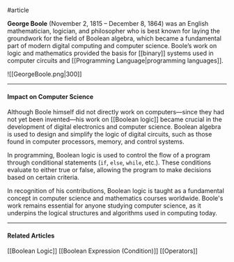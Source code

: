 #article

**George Boole** (November 2, 1815 – December 8, 1864) was an English mathematician, logician, and philosopher who is best known for laying the groundwork for the field of Boolean algebra, which became a fundamental part of modern digital computing and computer science. Boole’s work on logic and mathematics provided the basis for [[binary]] systems used in computer circuits and [[Programming Language|programming languages]].

![[GeorgeBoole.png|300]]

---
#### Impact on Computer Science

Although Boole himself did not directly work on computers—since they had not yet been invented—his work on [[Boolean logic]] became crucial in the development of digital electronics and computer science. Boolean algebra is used to design and simplify the logic of digital circuits, such as those found in computer processors, memory, and control systems.

In programming, Boolean logic is used to control the flow of a program through conditional statements (`if`, `else`, `while`, etc.). These conditions evaluate to either true or false, allowing the program to make decisions based on certain criteria.

In recognition of his contributions, Boolean logic is taught as a fundamental concept in computer science and mathematics courses worldwide. Boole's work remains essential for anyone studying computer science, as it underpins the logical structures and algorithms used in computing today.

---
#### Related Articles
[[Boolean Logic]]
[[Boolean Expression (Condition)]]
[[Operators]]